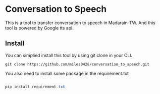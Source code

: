 # Conversation to Speech

This is a tool to transfer conversation to speech in Madarain-TW.
And this tool is powered by Google tts api.

## Install

You can simplied install this tool by using git clone in your CLI.

```git
git clone https://github.com/miles0428/conversation_to_speech.git
```

You also need to install some package in the requirement.txt

```powershell

pip install requirement.txt

```

